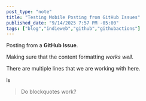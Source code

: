```yaml
---
post_type: "note"
title: "Testing Mobile Posting from GitHub Issues"
published_date: "9/14/2025 7:57 PM -05:00"
tags: ["blog","indieweb","github","githubactions"]
---
```


Posting from a **GitHub Issue**.

Making sure that the content formatting *works well*.

There are multiple lines that we are working with here.


ls


> Do blockquotes work?